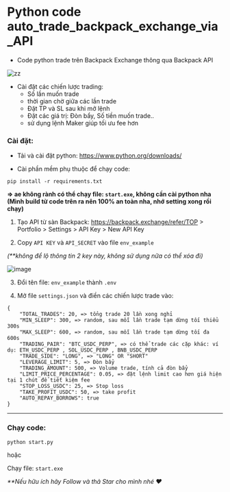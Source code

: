 # Python code auto_trade_backpack_exchange_via_API


- Code python trade trên Backpack Exchange thông qua Backpack API

![zz](https://github.com/user-attachments/assets/f56819a3-700e-46da-9ef2-952bbafdbb19)

- Cài đặt các chiến lược trading:
  + Số lần muốn trade
  + thời gian chờ giữa các lần trade
  + Đặt TP và SL sau khi mở lệnh
  + Đặt các giá trị: Đòn bẩy, Số tiền muốn trade..
  + sử dụng lệnh Maker giúp tối ưu fee hơn

 
<h3>Cài đặt:</h3>

- Tải và cài đặt python: https://www.python.org/downloads/

- Cài phần mềm phụ thuộc để chạy code:

 ```
 pip install -r requirements.txt
 ```

**=> ae không rành có thể chạy file: `start.exe`, không cần cài python nha (Mình build từ code trên ra nên 100% an toàn nha, nhớ setting xong rồi chạy)**

1. Tạo API  từ sàn Backpack: https://backpack.exchange/refer/TOP > Portfolio > Settings > API Key > New API Key
   
2. Copy `API KEY` và `API_SECRET` vào file `env_example`

_(**không để lộ thông tin 2 key này, không sử dụng nữa có thể xóa đi)_

   ![image](https://github.com/user-attachments/assets/96b6248d-e66e-4c2a-91bc-c09b3fc9d74c)
   
3. Đổi tên file: `env_example` thành `.env`
   
4. Mở file `settings.json` và điền các chiến lược trade vào:
```
{
    "TOTAL_TRADES": 20, => tổng trade 20 lần xong nghỉ
    "MIN_SLEEP": 300, => random, sau mỗi lần trade tạm dừng tối thiểu 300s
    "MAX_SLEEP": 600, => random, sau mỗi lần trade tạm dừng tối đa 600s
    "TRADING_PAIR": "BTC_USDC_PERP", => có thể trade các cặp khác: ví dụ: ETH_USDC_PERP , SOL_USDC_PERP , BNB_USDC_PERP
    "TRADE_SIDE": "LONG", => "LONG" OR "SHORT"
    "LEVERAGE_LIMIT": 5, => Đòn bẩy
    "TRADING_AMOUNT": 500, => Volume trade, tính cả đòn bẩy
    "LIMIT_PRICE_PERCENTAGE": 0.05, => đặt lệnh limit cao hơn giá hiện tại 1 chút để tiết kiệm fee
    "STOP_LOSS_USDC": 25, => Stop loss
    "TAKE_PROFIT_USDC": 50, => take profit
    "AUTO_REPAY_BORROWS": true
}
```
----------------------------

 <h3>Chạy code:</h3>
 
```
python start.py
```

hoặc

Chạy file: `start.exe`

_**Nếu hữu ích hãy Follow và thả Star cho mình nhé ❤️_
